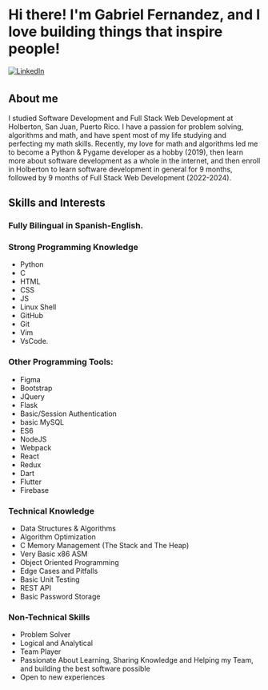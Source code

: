 # Hi there! I'm Gabriel Fernandez, and I love building things that inspire people!
<a href="https://www.linkedin.com/in/gabriel-fernandez-415609278/" target="_blank">
<img src=https://img.shields.io/badge/linkedin-%231E77B5.svg?&style=for-the-badge&logo=linkedin&logoColor=white alt=LinkedIn style="margin-bottom: 5px;" />
</a>

## About me
I studied Software Development and Full Stack Web Development at Holberton, San Juan, Puerto Rico. I have a passion for problem solving, algorithms and math, and have spent most of my life studying and perfecting my math skills.
Recently, my love for math and algorithms led me to become a Python & Pygame developer as a hobby (2019), then learn more about software development as a whole in the internet, and then enroll in Holberton to learn software development in general for 9 months, followed by 9 months of Full Stack Web Development (2022-2024).

## Skills and Interests
### Fully Bilingual in Spanish-English.
### Strong Programming Knowledge
- Python
- C
- HTML
- CSS
- JS
- Linux Shell
- GitHub
- Git
- Vim
- VsCode.
### Other Programming Tools:
- Figma
- Bootstrap
- JQuery
- Flask
- Basic/Session Authentication
- basic MySQL
- ES6
- NodeJS
- Webpack
- React
- Redux
- Dart
- Flutter
- Firebase
### Technical Knowledge
- Data Structures & Algorithms
- Algorithm Optimization
- C Memory Management (The Stack and The Heap)
- Very Basic x86 ASM
- Object Oriented Programming
- Edge Cases and Pitfalls
- Basic Unit Testing
- REST API
- Basic Password Storage
### Non-Technical Skills
- Problem Solver
- Logical and Analytical
- Team Player
- Passionate About Learning, Sharing Knowledge and Helping my Team, and building the best software possible
- Open to new experiences
